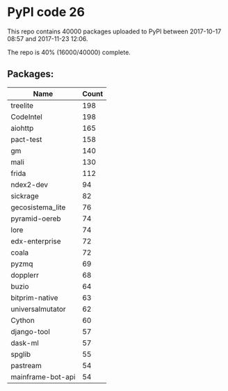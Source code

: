 # PyPI code 26

This repo contains 40000 packages uploaded to PyPI between 
2017-10-17 08:57 and 2017-11-23 12:06.

The repo is 40% (16000/40000) complete.

## Packages:

| Name  | Count |
| ----- | ----- |
| treelite | 198 |
| CodeIntel | 198 |
| aiohttp | 165 |
| pact-test | 158 |
| gm | 140 |
| mali | 130 |
| frida | 112 |
| ndex2-dev | 94 |
| sickrage | 82 |
| gecosistema_lite | 76 |
| pyramid-oereb | 74 |
| lore | 74 |
| edx-enterprise | 72 |
| coala | 72 |
| pyzmq | 69 |
| dopplerr | 68 |
| buzio | 64 |
| bitprim-native | 63 |
| universalmutator | 62 |
| Cython | 60 |
| django-tool | 57 |
| dask-ml | 57 |
| spglib | 55 |
| pastream | 54 |
| mainframe-bot-api | 54 |


